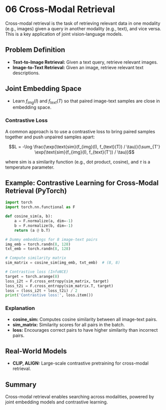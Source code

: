 # 06 Cross-Modal Retrieval

Cross-modal retrieval is the task of retrieving relevant data in one modality (e.g., images) given a query in another modality (e.g., text), and vice versa. This is a key application of joint vision-language models.

## Problem Definition
- **Text-to-Image Retrieval:** Given a text query, retrieve relevant images.
- **Image-to-Text Retrieval:** Given an image, retrieve relevant text descriptions.

## Joint Embedding Space
- Learn $f_{img}(I)$ and $f_{text}(T)$ so that paired image-text samples are close in embedding space.

### Contrastive Loss
A common approach is to use a contrastive loss to bring paired samples together and push unpaired samples apart:

```math
L = -\log \frac{\exp(\text{sim}(f_{img}(I), f_{text}(T)) / \tau)}{\sum_{T'} \exp(\text{sim}(f_{img}(I), f_{text}(T')) / \tau)}
```
where $\text{sim}$ is a similarity function (e.g., dot product, cosine), and $\tau$ is a temperature parameter.

## Example: Contrastive Learning for Cross-Modal Retrieval (PyTorch)

```python
import torch
import torch.nn.functional as F

def cosine_sim(a, b):
    a = F.normalize(a, dim=-1)
    b = F.normalize(b, dim=-1)
    return (a @ b.T)

# Dummy embeddings for 8 image-text pairs
img_emb = torch.randn(8, 128)
txt_emb = torch.randn(8, 128)

# Compute similarity matrix
sim_matrix = cosine_sim(img_emb, txt_emb)  # (8, 8)

# Contrastive loss (InfoNCE)
target = torch.arange(8)
loss_i2t = F.cross_entropy(sim_matrix, target)
loss_t2i = F.cross_entropy(sim_matrix.T, target)
loss = (loss_i2t + loss_t2i) / 2
print('Contrastive loss:', loss.item())
```

### Explanation
- **cosine_sim:** Computes cosine similarity between all image-text pairs.
- **sim_matrix:** Similarity scores for all pairs in the batch.
- **loss:** Encourages correct pairs to have higher similarity than incorrect pairs.

## Real-World Models
- **CLIP, ALIGN:** Large-scale contrastive pretraining for cross-modal retrieval.

## Summary
Cross-modal retrieval enables searching across modalities, powered by joint embedding models and contrastive learning. 